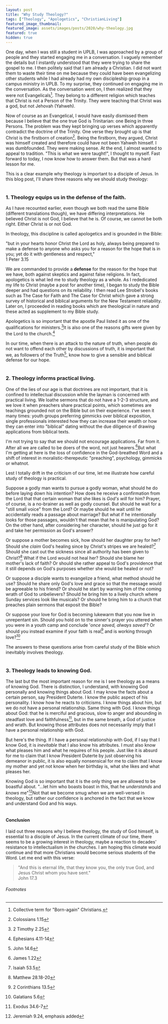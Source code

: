 ```yaml
---
layout: post
title: "Why Study Theology?"
tags: ["Theology", "Apologetics", "ChristianLiving"]
featured_image_thumbnail:
featured_image: assets/images/posts/2020/why-theology.jpg
featured: true
hidden: true
---
```




One day, when I was still a student in UPLB, I was approached by a group of people and they started engaging me in a conversation. I vaguely remember the details but I instantly understood that they were trying to share the gospel to me. I then politely said that I am already a Christian. I did not want them to waste their time on me because they could have been evangelizing other students while I had already had my own discipleship group in a campus ministry in UPLB. To my surprise, they continued on engaging me in the conversation.  As the conversation went on, I then realized that they were not Evangelicals[^1]. They belong to a different religion which teaches that Christ is not a Person of the Trinity. They were teaching that Christ was a god, but not Jehovah (Yahweh).

Now of course as an Evangelical, I would have easily dismissed them because I believe that the one true God is Trinitarian: one Being in three Persons. The problem was they kept bringing up verses which apparently contradict the doctrine of the Trinity. One verse they brought up is that Christ is the firstborn of creation[^2]. Being the firstborn, they argued, Christ was himself created and therefore could have not been Yahweh himself. I was dumbfounded. They were making sense. At the end, I almost wanted to appeal to tradition. "This is what we were taught!", I thought to myself. Fast forward to today, I now know how to answer them. But that was a hard lesson for me. 

This is a clear example why theology is important to a disciple of Jesus. In this blog post, I'll share three reasons why we should study theology:<br><br>

### 1. Theology equips us in the defense of the faith.

As I have recounted earlier, even though we both read the same Bible (different translations though), we have differing interpretations. He believed Christ is not God, I believe that he is. Of course, we cannot be both right. Either Christ is or not God.

In theology, this discipline is called apologetics and is grounded in the Bible: 

"but in your hearts honor Christ the Lord as holy, always being prepared to make a defense to anyone who asks you for a reason for the hope that is in you; yet do it with gentleness and respect,"<br>1 Peter 3.15

We are commanded to provide a **defense** for the reason for the hope that we have, both against skeptics and against false religions. In fact, apologetics is what led me to study theology as a whole. As I rededicated my life to Christ (maybe a post for another time), I began to study the Bible deeper and had questions on its reliability. I then read Lee Strobel's books such as The Case for Faith and The Case for Christ which gave a strong survey of historical and biblical arguments for the New Testament reliability. Later on, I proceeded in reading books which are theological in nature and these acted as supplement to my Bible study.

Apologetics is so important that the apostle Paul listed it as one of the qualifications for ministers.[^3]It is also one of the reasons gifts were given by the Lord to the church.[^4]

In our time, when there is an attack to the nature of truth, when people do not want to offend each other by discussions of truth, it is important that we, as followers of the Truth[^5], know how to give a sensible and biblical defense for our hope.<br><br>

### 2. Theology informs practical living.

One of the lies of our age is that doctrines are not important, that it is confined to intellectual discussion while the layman is concerned with practical living. We loathe sermons that do not have a 1-2-3 structure, and we love it when preachers share practical points, which sometimes are teachings grounded not on the Bible but on their experience. I've seen it many times: youth groups preferring gimmicks over biblical exposition, single professionals interested how they can increase their wealth or how they can enter into "biblical" dating without the due diligence of drawing applications from biblical texts.

I'm not trying to say that we should not encourage applications. Far from it. After all we are called to be doers of the word, not just hearers.[^6]But what I'm getting at here is the loss of confidence in the God-breathed Word and a shift of interest in moralistic-therepeutic "preaching", psychology, gimmicks or whatnot.

Lest I totally drift in the criticism of our time, let me illustrate how careful study of theology is practical.

Suppose a godly man wants to pursue a godly woman, what should he do before laying down his intention? How does he receive a confirmation from the Lord that that certain woman that she likes is *God's will* for him? Prayer, of course, is a no-brainer as well as godly counsel. But should he wait for a "still small voice" from the Lord? Or maybe should he wait until he accidentally reads a passage about marriage? But what if he intentionally looks for those passages, wouldn't that mean that he is manipulating God? On the other hand, after considering her character, should he just go for it and take her permission as God's answer?

Or suppose a mother becomes sick, how should her daughter pray for her? Should she *claim* God's healing since by Christ's stripes we are healed?[^7] Should she cast out the sickness since all authority has been given to Christ?[^8] What if the Lord would not heal her? Should she blame her mother's lack of faith? Or should she rather appeal to God's providence that it still depends on God's purposes whether she would be healed or not?

Or suppose a disciple wants to evangelize a friend, what method should he use? Should he share only God's love and grace so that the message would be agreeable to his friend? Or should he start by warning him of the coming wrath of God to unbelievers? Should he bring him to a lively church where Sunday services look like musicals? Or should he bring him to a church that preaches plain sermons that exposit the Bible? 

Or suppose your love for God is becoming lukewarm that you now live in unrepentant sin. Should you hold on to the sinner's prayer you uttered when you were in a youth camp and conclude '*once saved, always saved*'? Or should you instead examine if your faith is real[^9] and is working through love?[^10]

The answers to these questions arise from careful study of the Bible which inevitably involves theology.<br><br>

### 3. Theology leads to knowing God.

The last but the most important reason for me is I see theology as a means of knowing God. There is distinction, I understand, with knowing God personally and knowing things about God. I may know the facts about a certain person, say President Duterte. I know the public aspect of his personality. I know how he reacts to criticisms. I know things about him, but we do not have a personal relationship. Same thing with God. I know things about God: that he is merciful and gracious, slow to anger and abounding in steadfast love and faithfulness[^11], but in the same breath, a God of justice and wrath. But knowing those attributes does not necessarily imply that I have a personal relationship with God.

But here's the thing. If I have a personal relationship with God, if I say that I know God, it is *inevitable* that I also know his attributes. I must also know what pleases him and what he requires of his people. Just like it is absurd for me to claim that I know President Duterte by just observing his demeanor in public, it is also equally nonsensical for me to claim that I know my mother and yet not know when her birthday is, what she likes and  what pleases her.

Knowing God is so important that it is the only thing we are allowed to be boastful about.  "...let him who boasts boast in this, that he *understands* and *knows* me"[^12]Not that we become smug when we are well-versed in theology, but rather our confidence is anchored in the fact that we know and understand God and his ways.<br><br>

#### Conclusion

I laid out three reasons why I believe theology, the study of God himself, is essential to a disciple of Jesus. In the current climate of our time, there seems to be a growing interest in theology, maybe a reaction to decades' resistance to intellectualism in the churches. I am hoping this climate would continue and that more Christians would become serious students of the Word. Let me end with this verse:

> "And this is eternal life, that they know you, the only true God, and Jesus Christ whom you have sent."<br>John 17.3

###### Footnotes

[^1]: Collective term for "Born-again" Christians.
[^2]: Colossians 1.15
[^3]: 2 Timothy 2.25
[^4]: Ephesians 4.11-14
[^5]: John 14.6
[^6]: James 1.22
[^7]: Isaiah 53.5
[^8]: Matthew 28.18-20
[^9]: 2 Corinthians 13.5
[^10]: Galatians 5.6
[^11]: Exodus 34.6-7
[^12]: Jeremiah 9.24, emphasis added

